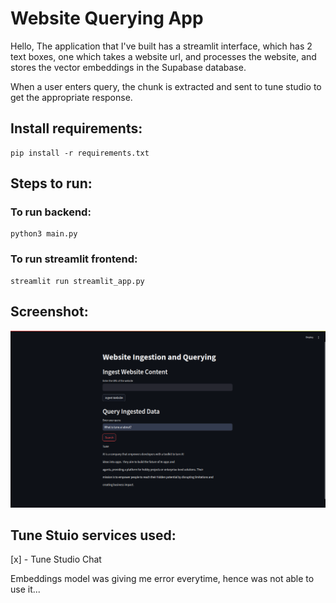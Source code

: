 # Website Querying App

Hello,
The application that I've built has a streamlit interface, which has 2 text boxes, one which takes a website url, and processes the website, and stores the vector embeddings in the Supabase database.

When a user enters query, the chunk is extracted and sent to tune studio to get the appropriate response.

## Install requirements:
```
pip install -r requirements.txt
```

## Steps to run:
### To run backend:
```
python3 main.py
```

### To run streamlit frontend:
```
streamlit run streamlit_app.py
```

## Screenshot:
![alt text](./Application%20working%20image.png)

## Tune Stuio services used:
[x] - Tune Studio Chat

Embeddings model was giving me error everytime, hence was not able to use it...